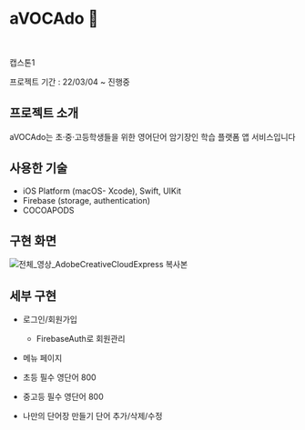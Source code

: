 # aVOCAdo 🥑

<br>

캡스톤1 


프로젝트 기간 :  22/03/04 ~ 진행중




## 프로젝트 소개

aVOCAdo는 초·중·고등학생들을 위한 영어단어 암기장인 학습 플랫폼 앱 서비스입니다




## 사용한 기술
- iOS Platform (macOS- Xcode), Swift, UIKit
- Firebase (storage, authentication)
- COCOAPODS





## 구현 화면

![전체_영상_AdobeCreativeCloudExpress 복사본](https://user-images.githubusercontent.com/93962252/178214704-e929b8f2-6a96-4552-8b6b-812a493f1b3c.gif)



## 세부 구현
- 로그인/회원가입
  - FirebaseAuth로 회원관리
    
- 메뉴 페이지
- 초등 필수 영단어 800
- 중고등 필수 영단어 800
- 나만의 단어장 만들기
  단어 추가/삭제/수정



